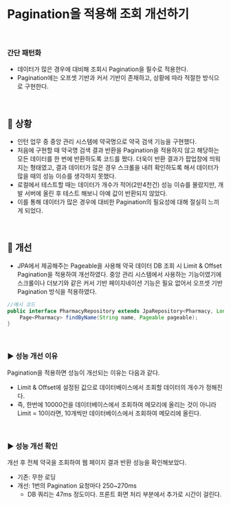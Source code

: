# Pagination을 적용해 조회 개선하기

<br>

### 간단 패턴화
- 데이터가 많은 경우에 대비해 조회시 Pagination을 필수로 적용한다.
- Pagination에는 오프셋 기반과 커서 기반이 존재하고, 상황에 따라 적절한 방식으로 구현한다.

<br>

## 📌 상황
- 인턴 업무 중 중앙 관리 시스템에 약국명으로 약국 검색 기능을 구현했다.
- 처음에 구현할 때 약국명 검색 결과 반환을 Pagination을 적용하지 않고 해당하는 모든 데이터를 한 번에 반환하도록 코드를 짰다. 더욱이 반환 결과가 팝업창에 띄워지는 형태였고, 결과 데이터가 많은 경우 스크롤을 내려 확인하도록 해서 데이터가 많을 때의 성능 이슈를 생각하지 못했다.
- 로컬에서 테스트할 때는 데이터가 개수가 적어(2만4천건) 성능 이슈를 몰랐지만, 개발 서버에 올린 후 테스트 해보니 아예 값이 반환되지 않았다.
- 이를 통해 데이터가 많은 경우에 대비한 Pagination의 필요성에 대해 절실히 느끼게 되었다.

<br>

## 📌 개선
- JPA에서 제공해주는 Pageable을 사용해 약국 데이터 DB 조회 시 Limit & Offset Pagination을 적용하여 개선하였다. 중앙 관리 시스템에서 사용하는 기능이였기에 스크롤이나 더보기와 같은 커서 기반 페이지네이션 기능은 필요 없어서 오프셋 기반 Pagination 방식을 적용하였다.

```java
//예시 코드
public interface PharmacyRepository extends JpaRepository<Pharmacy, Long> {
	Page<Pharmacy> findByName(String name, Pageable pageable);
}
```

<br>

### ▶️ 성능 개선 이유

Pagination을 적용하면 성능이 개선되는 이유는 다음과 같다.
    
- Limit & Offset에 설정된 값으로 데이터베이스에서 조회할 데이터의 개수가 정해진다.
- 즉, 한번에 10000건을 데이터베이스에서 조회하여 메모리에 올리는 것이 아니라 Limit = 10이라면, 10개씩만 데이터베이스에서 조회하여 메모리에 올린다.

<br>

### ▶️ 성능 개선 확인

개선 후 전체 약국을 조회하여 웹 페이지 결과 반환 성능을 확인해보았다. 
    
- 기존: 무한 로딩
- 개선: 1번의 Pagination 요청마다 250~270ms
    - DB 쿼리는 47ms 정도이다. 프론트 화면 처리 부분에서 추가로 시간이 걸린다.